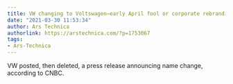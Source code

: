 ```yaml
---
title: VW changing to Voltswagen—early April fool or corporate rebranding? [Updated]
date: "2021-03-30 11:53:34"
author: Ars Technica
authorlink: https://arstechnica.com/?p=1753067
tags:
- Ars-Technica
---
```

VW posted, then deleted, a press release announcing name change, according to CNBC.